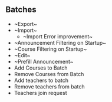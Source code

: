 ## Batches
- ~Export~
- ~Import~
    - ~Import Error improvement~
- ~Announcement Filtering on Startup~
- ~Course Filtering on Startup~
- ~Edit~
- ~Prefill Announcement~
- Add Courses to Batch
- Remove Courses from Batch
- Add teachers to batch
- Remove teachers from batch
- Teachers join request
